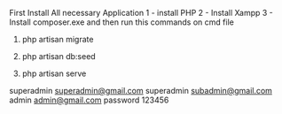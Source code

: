 First Install All necessary Application 
1 - install PHP 
2 - Install Xampp 
3 - Install composer.exe
and then run this commands on cmd file 

1) php artisan migrate

2) php artisan db:seed

3) php artisan serve

superadmin   superadmin@gmail.com
superadmin   subadmin@gmail.com
admin        admin@gmail.com
password     123456
